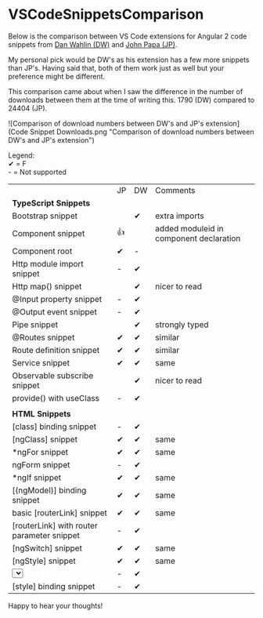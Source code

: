 # VSCodeSnippetsComparison

Below is the comparison between VS Code extensions for Angular 2 code snippets from [Dan Wahlin (DW)](http://blog.codewithdan.com/2016/03/19/angular-2-typescript-and-html-snippets-for-vs-code/) and [John Papa (JP)](http://www.johnpapa.net/vscode-ng-snippets/).

My personal pick would be DW's as his extension has a few more snippets than JP's. Having said that, both of them work just as well but your preference might be different.  

This comparison came about when I saw the difference in the number of downloads between them at the time of writing this. 1790 (DW) compared to 24404 (JP).

![Comparison of download numbers between DW's and JP's extension](Code Snippet Downloads.png "Comparison of download numbers between DW's and JP's extension")

Legend:  
&#10004; = F  
\- = Not supported

|                                            |    |    |                                         | 
|--------------------------------------------|----|----|-----------------------------------------| 
|                                            | JP | DW | Comments                                | 
|**TypeScript Snippets**                                            |    |    |                                         |
| Bootstrap snippet                          |    | &#10004;  | extra imports                           | 
| Component snippet                          | :+1:  |    | added moduleid in component declaration | 
| Component root                             | &#10004;  | -  |                                         | 
| Http module import snippet                 | -  | &#10004;  |                                         | 
| Http map() snippet                         |    | &#10004;  | nicer to read                           | 
| @Input property snippet                    | -  | &#10004;  |                                         | 
| @Output event snippet                      | -  | &#10004;  |                                         | 
| Pipe snippet                               |    | &#10004;  | strongly typed                          | 
| @Routes snippet                            | &#10004;  | &#10004;  | similar                                 | 
| Route definition snippet                   | &#10004;  | &#10004;  | similar                                 | 
| Service snippet                            | &#10004;  | &#10004;  | same                                    | 
| Observable subscribe snippet               |    | &#10004;  | nicer to read                           | 
| provide() with useClass                    | -  | &#10004;  |                                         | 
|                                            |    |    |                                         | 
| **HTML Snippets**                                           |    |    |                                         | 
| [class] binding snippet                    | -  | &#10004;  |                                         | 
| [ngClass] snippet                          | &#10004;  | &#10004;  | same                                    | 
| *ngFor snippet                             | &#10004;  | &#10004;  | same                                    | 
| ngForm snippet                             | -  | &#10004;  |                                         | 
| *ngIf snippet                              | &#10004;  | &#10004;  | same                                    | 
| [(ngModel)] binding snippet                | &#10004;  | &#10004;  | same                                    | 
| basic [routerLink] snippet                 | &#10004;  | &#10004;  | same                                    | 
| [routerLink] with router parameter snippet | -  | &#10004;  |                                         | 
| [ngSwitch] snippet                         | &#10004;  | &#10004;  | same                                    | 
| [ngStyle] snippet                          | &#10004;  | &#10004;  | same                                    | 
| <select> control using *ngFor snipppet     | -  | &#10004;  |                                         | 
| [style] binding snippet                    | -  | &#10004;  |                                         | 

Happy to hear your thoughts!